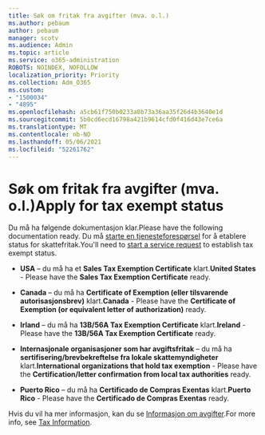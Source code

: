 ```yaml
---
title: Søk om fritak fra avgifter (mva. o.l.)
ms.author: pebaum
author: pebaum
manager: scotv
ms.audience: Admin
ms.topic: article
ms.service: o365-administration
ROBOTS: NOINDEX, NOFOLLOW
localization_priority: Priority
ms.collection: Adm_O365
ms.custom:
- "1500034"
- "4895"
ms.openlocfilehash: a5cb61f750b0233a8b73a36aa35f26d4b3640e1d
ms.sourcegitcommit: 5b0cd6ecd16798a421b9614cfd0f416d43e7ce6a
ms.translationtype: MT
ms.contentlocale: nb-NO
ms.lasthandoff: 05/06/2021
ms.locfileid: "52261762"
---
```

# <a name="apply-for-tax-exempt-status"></a><span data-ttu-id="81d00-102">Søk om fritak fra avgifter (mva. o.l.)</span><span class="sxs-lookup"><span data-stu-id="81d00-102">Apply for tax exempt status</span></span>

<span data-ttu-id="81d00-103">Du må ha følgende dokumentasjon klar.</span><span class="sxs-lookup"><span data-stu-id="81d00-103">Please have the following documentation ready.</span></span> <span data-ttu-id="81d00-104">Du må [starte en tjenesteforespørsel](/microsoft-365/admin/contact-support-for-business-products) for å etablere status for skattefritak.</span><span class="sxs-lookup"><span data-stu-id="81d00-104">You'll need to [start a service request](/microsoft-365/admin/contact-support-for-business-products) to establish tax exempt status.</span></span>

- <span data-ttu-id="81d00-105">**USA** – du må ha et **Sales Tax Exemption Certificate** klart.</span><span class="sxs-lookup"><span data-stu-id="81d00-105">**United States** - Please have the **Sales Tax Exemption Certificate** ready.</span></span>

- <span data-ttu-id="81d00-106">**Canada** – du må ha **Certificate of Exemption (eller tilsvarende autorisasjonsbrev)** klart.</span><span class="sxs-lookup"><span data-stu-id="81d00-106">**Canada** - Please have the **Certificate of Exemption (or equivalent letter of authorization)** ready.</span></span>

- <span data-ttu-id="81d00-107">**Irland** – du må ha **13B/56A Tax Exemption Certificate** klart.</span><span class="sxs-lookup"><span data-stu-id="81d00-107">**Ireland** - Please have the **13B/56A Tax Exemption Certificate** ready.</span></span>

- <span data-ttu-id="81d00-108">**Internasjonale organisasjoner som har avgiftsfritak** – du må ha **sertifisering/brevbekreftelse fra lokale skattemyndigheter** klart.</span><span class="sxs-lookup"><span data-stu-id="81d00-108">**International organizations that hold tax exemption** - Please have the **Certification/letter confirmation from local tax authorities** ready.</span></span>

- <span data-ttu-id="81d00-109">**Puerto Rico** – du må ha **Certificado de Compras Exentas** klart.</span><span class="sxs-lookup"><span data-stu-id="81d00-109">**Puerto Rico** - Please have the **Certificado de Compras Exentas** ready.</span></span>

<span data-ttu-id="81d00-110">Hvis du vil ha mer informasjon, kan du se [Informasjon om avgifter](https://docs.microsoft.com/microsoft-365/commerce/billing-and-payments/tax-information).</span><span class="sxs-lookup"><span data-stu-id="81d00-110">For more info, see [Tax Information](https://docs.microsoft.com/microsoft-365/commerce/billing-and-payments/tax-information).</span></span>
